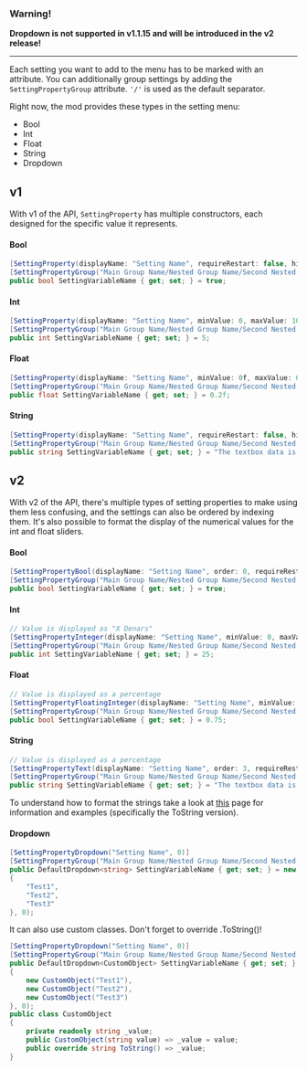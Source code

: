 ### Warning!
**Dropdown is not supported in v1.1.15 and will be introduced in the v2 release!**
***

Each setting you want to add to the menu has to be marked with an attribute.
You can additionally group settings by adding the ``SettingPropertyGroup`` attribute. ``'/'`` is used as the default separator.  

Right now, the mod provides these types in the setting menu:
* Bool
* Int
* Float
* String
* Dropdown

## v1
With v1 of the API, ``SettingProperty`` has multiple constructors, each designed for the specific value it represents.
#### Bool
```csharp
[SettingProperty(displayName: "Setting Name", requireRestart: false, hintText: "Setting explanation.")]
[SettingPropertyGroup("Main Group Name/Nested Group Name/Second Nested Group Name")]
public bool SettingVariableName { get; set; } = true;
```

#### Int
```csharp
[SettingProperty(displayName: "Setting Name", minValue: 0, maxValue: 10, editableMinValue: 0, editableMaxValue: 100, requireRestart: false, hintText: "Setting explanation.")]
[SettingPropertyGroup("Main Group Name/Nested Group Name/Second Nested Group Name")]
public int SettingVariableName { get; set; } = 5;
```

#### Float
```csharp
[SettingProperty(displayName: "Setting Name", minValue: 0f, maxValue: 0.5f, editableMinValue: 0f, editableMaxValue: 1f, requireRestart: false, hintText: "Setting explanation.")]
[SettingPropertyGroup("Main Group Name/Nested Group Name/Second Nested Group Name")]
public float SettingVariableName { get; set; } = 0.2f;
```

#### String
```csharp
[SettingProperty(displayName: "Setting Name", requireRestart: false, hintText: "Setting explanation.")]
[SettingPropertyGroup("Main Group Name/Nested Group Name/Second Nested Group Name")]
public string SettingVariableName { get; set; } = "The textbox data is here";
```

## v2
With v2 of the API, there's multiple types of setting properties to make using them less confusing, and the settings can also be ordered by indexing them. It's also possible to format the display of the numerical values for the int and float sliders.
#### Bool
```csharp
[SettingPropertyBool(displayName: "Setting Name", order: 0, requireRestart: false, hintText: "Setting explanation.")]
[SettingPropertyGroup("Main Group Name/Nested Group Name/Second Nested Group Name")]
public bool SettingVariableName { get; set; } = true;
```

#### Int
```csharp
// Value is displayed as "X Denars"
[SettingPropertyInteger(displayName: "Setting Name", minValue: 0, maxValue: 100, order: 1, requireRestart: false, hintText: "Setting explanation.", valueFormat: "0 Denars")]
[SettingPropertyGroup("Main Group Name/Nested Group Name/Second Nested Group Name")]
public int SettingVariableName { get; set; } = 25;
```

#### Float
```csharp
// Value is displayed as a percentage
[SettingPropertyFloatingInteger(displayName: "Setting Name", minValue: 0f, maxValue: 1f, order: 2, requireRestart: false, hintText: "Setting explanation.", valueFormat: "#0%")]
[SettingPropertyGroup("Main Group Name/Nested Group Name/Second Nested Group Name")]
public bool SettingVariableName { get; set; } = 0.75;
```

#### String
```csharp
// Value is displayed as a percentage
[SettingPropertyText(displayName: "Setting Name", order: 3, requireRestart: false, hintText: "Setting Explanation")]
[SettingPropertyGroup("Main Group Name/Nested Group Name/Second Nested Group Name")]
public string SettingVariableName { get; set; } = "The textbox data is here";
```
To understand how to format the strings take a look at [this](https://docs.microsoft.com/en-us/dotnet/standard/base-types/custom-numeric-format-strings) page for information and examples (specifically the ToString version).
  
#### Dropdown
```csharp
[SettingPropertyDropdown("Setting Name", 0)]
[SettingPropertyGroup("Main Group Name/Nested Group Name/Second Nested Group Name")]
public DefaultDropdown<string> SettingVariableName { get; set; } = new DefaultDropdown<string>(new string[]
{
    "Test1",
    "Test2",
    "Test3"
}, 0);
```
It can also use custom classes. Don't forget to override .ToString()!
```csharp
[SettingPropertyDropdown("Setting Name", 0)]
[SettingPropertyGroup("Main Group Name/Nested Group Name/Second Nested Group Name")]
public DefaultDropdown<CustomObject> SettingVariableName { get; set; } = new DefaultDropdown<CustomObject>(new CustomObject[]
{
    new CustomObject("Test1"),
    new CustomObject("Test2"),
    new CustomObject("Test3")
}, 0);
public class CustomObject
{
    private readonly string _value;
    public CustomObject(string value) => _value = value;
    public override string ToString() => _value;
}
```